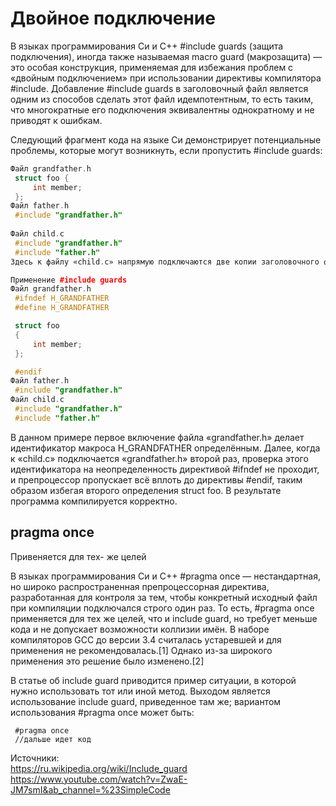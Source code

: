 # Двойное подключение
В языках программирования Си и C++ #include guards (защита подключения), иногда также называемая macro guard (макрозащита) — это особая конструкция, применяемая для избежания проблем с «двойным подключением» при использовании директивы компилятора #include. Добавление #include guards в заголовочный файл является одним из способов сделать этот файл идемпотентным, то есть таким, что многократные его подключения эквивалентны однократному и не приводят к ошибкам.

Следующий фрагмент кода на языке Си демонстрирует потенциальные проблемы, которые могут возникнуть, если пропустить #include guards:
```C++
Файл grandfather.h
 struct foo {
     int member;
 };
Файл father.h
 #include "grandfather.h"
 
Файл child.c
 #include "grandfather.h"
 #include "father.h"
Здесь к файлу «child.c» напрямую подключаются две копии заголовочного файла «grandfather.h». Это может вызвать ошибку компиляции, так как структура типа foo явным образом определяется дважды.

Применение #include guards
Файл grandfather.h
 #ifndef H_GRANDFATHER
 #define H_GRANDFATHER

 struct foo
 {
     int member;
 };

 #endif
Файл father.h
 #include "grandfather.h"
Файл child.c
 #include "grandfather.h"
 #include "father.h"
 ```
В данном примере первое включение файла «grandfather.h» делает идентификатор макроса H_GRANDFATHER определённым. Далее, когда к «child.c» подключается «grandfather.h» второй раз, проверка этого идентификатора на неопределенность директивой #ifndef не проходит, и препроцессор пропускает всё вплоть до директивы #endif, таким образом избегая второго определения struct foo. В результате программа компилируется корректно. <br>

## pragma once 
Привеняется для тех- же целей

В языках программирования Си и C++ #pragma once — нестандартная, но широко распространенная препроцессорная директива, разработанная для контроля за тем, чтобы конкретный исходный файл при компиляции подключался строго один раз. То есть, #pragma once применяется для тех же целей, что и include guard, но требует меньше кода и не допускает возможности коллизии имён. В наборе компиляторов GCC до версии 3.4 считалась устаревшей и для применения не рекомендовалась.[1] Однако из-за широкого применения это решение было изменено.[2]

В статье об include guard приводится пример ситуации, в которой нужно использовать тот или иной метод. Выходом является использование include guard, приведенное там же; вариантом использования #pragma once может быть:

```
 #pragma once
 //дальше идет код
```
Источники: <br> 
https://ru.wikipedia.org/wiki/Include_guard <br> 
https://www.youtube.com/watch?v=ZwaE-JM7smI&ab_channel=%23SimpleCode
